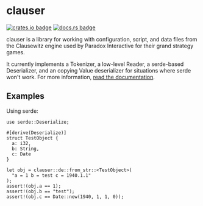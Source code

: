 # clauser

[![crates.io badge](https://img.shields.io/crates/v/clauser)](https://crates.io/crates/clauser) [![docs.rs badge](https://img.shields.io/docsrs/clauser)](https://docs.rs/clauser/latest/clauser/)

clauser is a library for working with configuration, script, and data files from the Clausewitz engine used by Paradox Interactive for their grand strategy games.

It currently implements a Tokenizer, a low-level Reader, a serde-based Deserializer, and an copying Value deserializer for situations where serde won't work. For more information, [read the documentation](https://docs.rs/clauser/latest/clauser/).

## Examples

Using serde:
```
use serde::Deserialize;

#[derive(Deserialize)]
struct TestObject {
  a: i32,
  b: String,
  c: Date
}

let obj = clauser::de::from_str::<TestObject>(
  "a = 1 b = test c = 1940.1.1"
);
assert!(obj.a == 1);
assert!(obj.b == "test");
assert!(obj.c == Date::new(1940, 1, 1, 0));
```